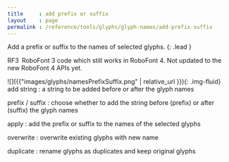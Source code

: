 ```yaml
---
title     : add prefix or suffix
layout    : page
permalink : /reference/tools/glyphs/glyph-names/add-prefix-suffix
---
```


Add a prefix or suffix to the names of selected glyphs.
{: .lead }

<span class="badge text-bg-warning rounded-0">RF3</span> RoboFont 3 code which still works in RoboFont 4. Not updated to the new RoboFont 4 APIs yet.  


<div class='row'>

<div class='col-sm-4' markdown='1'>
![]({{"images/glyphs/namesPrefixSuffix.png" | relative_url }}){: .img-fluid}
</div>

<div class='col-sm-8' markdown='1'>
add string
: a string to be added before or after the glyph names

prefix / suffix
: choose whether to add the string before (prefix) or after (suffix) the glyph names

apply
: add the prefix or suffix to the names of the selected glyphs

overwrite
: overwrite existing glyphs with new name

duplicate
: rename glyphs as duplicates and keep original glyphs
</div>

</div>
